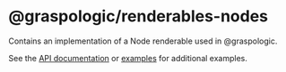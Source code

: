 # @graspologic/renderables-nodes

Contains an implementation of a Node renderable used in @graspologic.

See the [API documentation](./dist/docs/globals.md) or [examples](../../../examples) for additional examples.
